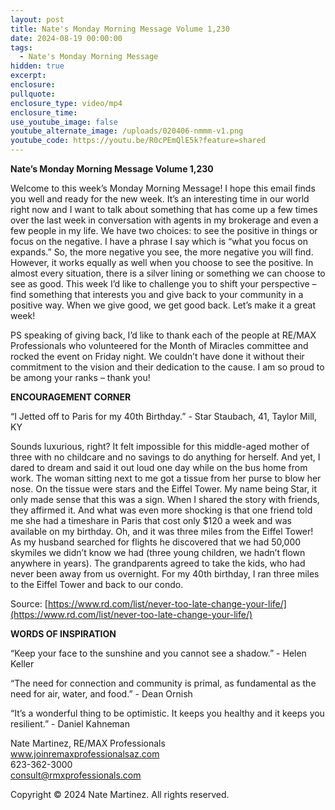 ```yaml
---
layout: post
title: Nate's Monday Morning Message Volume 1,230
date: 2024-08-19 00:00:00
tags:
  - Nate's Monday Morning Message
hidden: true
excerpt:
enclosure:
pullquote:
enclosure_type: video/mp4
enclosure_time:
use_youtube_image: false
youtube_alternate_image: /uploads/020406-nmmm-v1.png
youtube_code: https://youtu.be/R0cPEmQlE5k?feature=shared
---
```

**Nate’s Monday Morning Message Volume 1,230**

Welcome to this week’s Monday Morning Message! I hope this email finds you well and ready for the new week. It’s an interesting time in our world right now and I want to talk about something that has come up a few times over the last week in conversation with agents in my brokerage and even a few people in my life. We have two choices: to see the positive in things or focus on the negative. I have a phrase I say which is “what you focus on expands.” So, the more negative you see, the more negative you will find. However, it works equally as well when you choose to see the positive. In almost every situation, there is a silver lining or something we can choose to see as good. This week I’d like to challenge you to shift your perspective – find something that interests you and give back to your community in a positive way. When we give good, we get good back. Let’s make it a great week!

PS speaking of giving back, I’d like to thank each of the people at RE/MAX Professionals who volunteered for the Month of Miracles committee and rocked the event on Friday night. We couldn’t have done it without their commitment to the vision and their dedication to the cause. I am so proud to be among your ranks – thank you!

**ENCOURAGEMENT CORNER**&nbsp;

“I Jetted off to Paris for my 40th Birthday.” - Star Staubach, 41, Taylor Mill, KY

Sounds luxurious, right? It felt impossible for this middle-aged mother of three with no childcare and no savings to do anything for herself. And yet, I dared to dream and said it out loud one day while on the bus home from work. The woman sitting next to me got a tissue from her purse to blow her nose. On the tissue were stars and the Eiffel Tower. My name being Star, it only made sense that this was a sign. When I shared the story with friends, they affirmed it. And what was even more shocking is that one friend told me she had a timeshare in Paris that cost only $120 a week and was available on my birthday. Oh, and it was three miles from the Eiffel Tower! As my husband searched for flights he discovered that we had 50,000 skymiles we didn’t know we had (three young children, we hadn’t flown anywhere in years). The grandparents agreed to take the kids, who had never been away from us overnight. For my 40th birthday, I ran three miles to the Eiffel Tower and back to our condo.

Source: [https://www.rd.com/list/never-too-late-change-your-life/](https://www.rd.com/list/never-too-late-change-your-life/)

**WORDS OF INSPIRATION**

“Keep your face to the sunshine and you cannot see a shadow.” - Helen Keller

“The need for connection and community is primal, as fundamental as the need for air, water, and food.” - Dean Ornish

“It’s a wonderful thing to be optimistic. It keeps you healthy and it keeps you resilient.” - Daniel Kahneman

Nate Martinez, RE/MAX Professionals<br>www.joinremaxprofessionalsaz.com<br>623-362-3000<br>consult@rmxprofessionals.com

Copyright © 2024 Nate Martinez. All rights reserved.